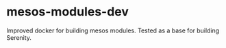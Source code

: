 # mesos-modules-dev
Improved docker for building mesos modules. Tested as a base for building Serenity.
